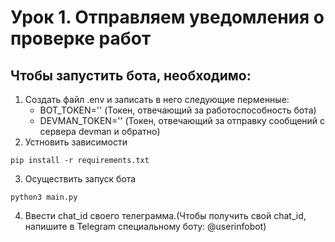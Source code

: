 # Урок 1. Отправляем уведомления о проверке работ
## Чтобы запустить бота, необходимо:

1. Создать файл .env и записать в него следующие перменные:
   * BOT_TOKEN='' (Токен, отвечающий за работоспособность бота)
   * DEVMAN_TOKEN='' (Токен, отвечающий за отправку сообщений с сервера devman и обратно)
2. Устновить зависимости
```shell
pip install -r requirements.txt
```
3. Осуществить запуск бота
```shell
python3 main.py
```
4. Ввести chat_id своего телеграмма.(Чтобы получить свой chat_id, напишите в Telegram специальному боту: @userinfobot)
